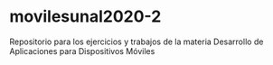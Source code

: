 # movilesunal2020-2
 Repositorio para los ejercicios y trabajos de la materia Desarrollo de Aplicaciones para Dispositivos Móviles 
